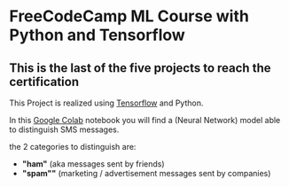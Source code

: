 # FreeCodeCamp ML Course with Python and Tensorflow
## This is the last of the five projects to reach the certification

This Project is realized using [Tensorflow](https://www.tensorflow.org) and Python.

In this [Google Colab](https://colab.research.google.com/?hl=en) notebook you will find a (Neural Network) model able to distinguish 
SMS messages.

the 2 categories to distinguish are: 
* **"ham"** (aka messages sent by friends) 
* **"spam""** (marketing / advertisement messages sent by companies)


